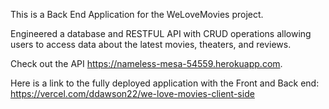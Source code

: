 This is a Back End Application for the WeLoveMovies project. 


Engineered a database and RESTFUL API with CRUD operations allowing users to access data about the latest movies, theaters, and reviews. 

Check out the API https://nameless-mesa-54559.herokuapp.com.

Here is a link to the fully deployed application with the Front and Back end: https://vercel.com/ddawson22/we-love-movies-client-side


